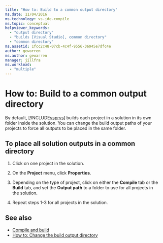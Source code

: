 ```yaml
---
title: "How to: Build to a common output directory"
ms.date: 11/04/2016
ms.technology: vs-ide-compile
ms.topic: conceptual
helpviewer_keywords:
  - "output directory"
  - "builds [Visual Studio], common directory"
  - "common directory"
ms.assetid: 1fcc2c48-07cb-4c4f-9556-36945e7dfc4e
author: gewarren
ms.author: gewarren
manager: jillfra
ms.workload:
  - "multiple"
---
```

# How to: Build to a common output directory

By default, [!INCLUDE[vsprvs](../code-quality/includes/vsprvs_md.md)] builds each project in a solution in its own folder inside the solution. You can change the build output paths of your projects to force all outputs to be placed in the same folder.

## To place all solution outputs in a common directory

1.  Click on one project in the solution.

2.  On the **Project** menu, click **Properties**.

3.  Depending on the type of project, click on either the **Compile** tab or the **Build** tab, and set the **Output path** to a folder to use for all projects in the solution.

4.  Repeat steps 1-3 for all projects in the solution.

## See also

- [Compile and build](../ide/compiling-and-building-in-visual-studio.md)
- [How to: Change the build output directory](../ide/how-to-change-the-build-output-directory.md)